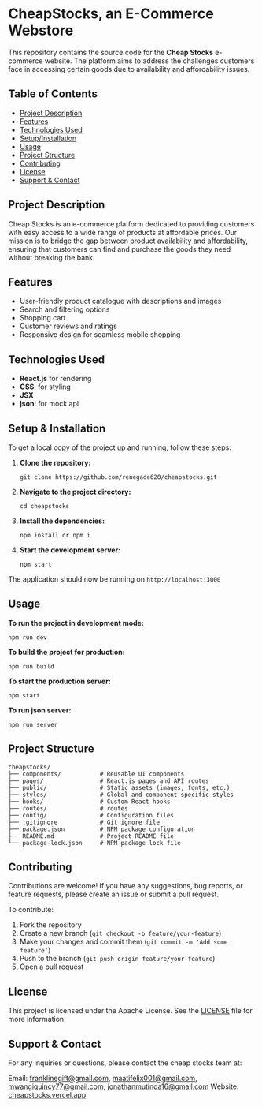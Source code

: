 # CheapStocks, an E-Commerce Webstore

This repository contains the source code for the <strong>Cheap Stocks</strong> e-commerce website. The platform aims to address the challenges customers face in accessing certain goods due to availability and affordability issues.

## Table of Contents

- [Project Description](#project-description)
- [Features](#features)
- [Technologies Used](#technologies-used)
- [Setup/Installation](#setup--installation)
- [Usage](#usage)
- [Project Structure](#project-structure)
- [Contributing](#contributing)
- [License](#license)
- [Support & Contact](#support--contact)

## Project Description

Cheap Stocks is an e-commerce platform dedicated to providing customers with easy access to a wide range of products at affordable prices. Our mission is to bridge the gap between product availability and affordability, ensuring that customers can find and purchase the goods they need without breaking the bank.

## Features

- User-friendly product catalogue with descriptions and images
- Search and filtering options
- Shopping cart 
- Customer reviews and ratings
- Responsive design for seamless mobile shopping

## Technologies Used

- **React.js** for rendering
- **CSS**: for styling
- **JSX**
- **json**: for mock api

## Setup & Installation

To get a local copy of the project up and running, follow these steps:

1. **Clone the repository:**
   ```
   git clone https://github.com/renegade620/cheapstocks.git
   ```

2. **Navigate to the project directory:**
   ```
   cd cheapstocks
   ```

3. **Install the dependencies:**
   ```
   npm install or npm i
   ```

4. **Start the development server:**
   ```
   npm start
   ```

The application should now be running on `http://localhost:3000`

## Usage

**To run the project in development mode:**
```
npm run dev
```

**To build the project for production:**
```
npm run build
```

**To start the production server:**
```
npm start
```

**To run json server:**
```
npm run server
```

## Project Structure

```
cheapstocks/
├── components/           # Reusable UI components
├── pages/                # React.js pages and API routes
├── public/               # Static assets (images, fonts, etc.)
├── styles/               # Global and component-specific styles
├── hooks/                # Custom React hooks
├── routes/               # routes
├── config/               # Configuration files
├── .gitignore            # Git ignore file
├── package.json          # NPM package configuration
├── README.md             # Project README file
└── package-lock.json     # NPM package lock file
```

## Contributing

Contributions are welcome! If you have any suggestions, bug reports, or feature requests, please create an issue or submit a pull request.

To contribute:

1. Fork the repository
2. Create a new branch (`git checkout -b feature/your-feature`)
3. Make your changes and commit them (`git commit -m 'Add some feature'`)
4. Push to the branch (`git push origin feature/your-feature`)
5. Open a pull request

## License

This project is licensed under the Apache License. See the [LICENSE](/LICENSE) file for more information.

## Support & Contact

For any inquiries or questions, please contact the cheap stocks team at:

Email: franklinegift@gmail.com, maatifelix001@gmail.com, mwangiquincy77@gmail.com, jonathanmutinda16@gmail.com
Website: [cheapstocks.vercel.app](cheapstocks.vercel.app)
